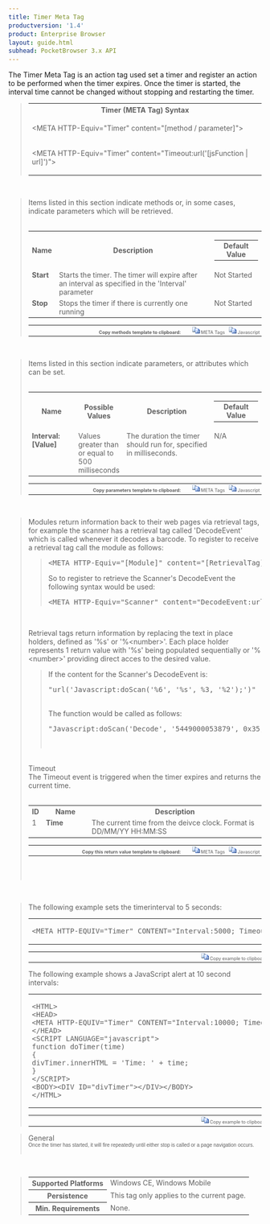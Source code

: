 ```yaml
---
title: Timer Meta Tag
productversion: '1.4'
product: Enterprise Browser
layout: guide.html
subhead: PocketBrowser 3.x API
---
```


The Timer Meta Tag is an action tag used set a timer and register an action to be performed when the timer expires. Once the timer is started, the interval time cannot be changed without stopping and restarting the timer.

<div id="SyntaxSpan" style="display:block">
<blockquote>
<table class="clsSyntax" cellspacing="1" cellpadding="3" width="95%">
<tr>
<th class="clsSyntaxHeadings">Timer (META Tag) Syntax
</th>
</tr>
<tr>
<td class="clsSyntaxCells">
  <p>&lt;META HTTP-Equiv="Timer" content="[method / parameter]"&gt;</p>
</td>
</tr>
<tr>
<td class="clsSyntaxCells">
  <p>&lt;META HTTP-Equiv="Timer" content="Timeout:url('[jsFunction | url]')"&gt;</p>
</td>
</tr>
</table>
</blockquote><br></div>
<div id="ParametersWOSpan" style="display:block">
<blockquote>
Items listed in this section indicate methods or, in some cases, indicate parameters which will be retrieved.
<BR><BR><table class="clsSyntax" cellspacing="1" cellpadding="3" width="95%">
<col width="10%">
<col width="68%">
<col width="22%">
<tr>
<th class="clsSyntaxHeadings">Name</th>
<th class="clsSyntaxHeadings">Description</th>
<th class="clsSyntaxHeadings">
  <table cellspacing="0" cellpadding="0">
    <tr>
      <td width="85%" class="clsSyntaxHeadings" style="border-bottom-style: none;">Default Value</td>
    </tr>
  </table>
</th>
</tr>
<tr>
<td valign="top" class="clsSyntaxCells"><b>Start</b></td>
<td valign="top" class="clsSyntaxCells">Starts the timer.  The timer will expire after an interval as specified in the 'Interval' parameter</td>
<td valign="top" class="clsSyntaxCells">Not Started</td>
</tr>
<tr>
<td valign="top" class="clsSyntaxCells"><b>Stop</b></td>
<td valign="top" class="clsSyntaxCells">Stops the timer if there is currently one running</td>
<td valign="top" class="clsSyntaxCells">Not Started</td>
</tr>
</table>
<table cellspacing="1" cellpadding="3" width="95%">
<col width="78%">
<col width="8%">
<col width="1%">
<col width="5%">
<col width="1%">
<col width="5%">
<col width="2%">
<tr align="right">
<td></td>
<td valign="bottom" style="border-bottom-style: none;font-weight:normal;font-size:xx-small;"><nobr><b>Copy methods template to clipboard:</b></nobr></td>
<td></td>
<td valign="bottom" style="border-bottom-style: none;font-weight:normal;font-size:xx-small;"><nobr><img id="imgCopyDefaultsWO" alt="Copy META Tag template to clipboard" onclick="CopyTemplate('txtMETATemplateWO')" onmouseover="this.style.cursor='hand'" src="../Resources/CopyDefaults.gif">
			META Tags
		</nobr></td>
<td></td>
<td valign="middle" style="border-bottom-style: none;font-weight:normal;font-size:xx-small;"><nobr><img id="imgCopyDefaultsWO" alt="Copy Javascript template to clipboard" onclick="CopyTemplate('txtJavascriptTemplateWO')" onmouseover="this.style.cursor='hand'" src="../Resources/CopyDefaults.gif">
			Javascript
		</nobr></td>
<td></td>
</tr>
</table>
<div style="display:none"><textarea id="txtMETATemplateWO">&lt;!-- 
The Timer META Tag is an action tag used to set a timer and register an action to perform on each interval. Once the timer is started the interval time can not be changed without stopping the timer and restarting it.
--&gt;

&lt;!-- &lt;META HTTP-Equiv="Timer" Content="Start"&gt; --&gt;      &lt;!-- Starts the timer.  The timer will expire after an interval as specified in the 'Interval' parameter --&gt;
&lt;!-- &lt;META HTTP-Equiv="Timer" Content="Stop"&gt; --&gt;      &lt;!-- Stops the timer if there is currently one running --&gt;</textarea></div>
<div style="display:none"><textarea id="txtJavascriptTemplateWO">&lt;script&gt;
/*
The Timer META Tag is an action tag used to set a timer and register an action to perform on each interval. Once the timer is started the interval time can not be changed without stopping the timer and restarting it.
*/

function doTimerInit()
{
var objGeneric = new ActiveXObject("PocketBrowser.Generic");

//objGeneric.InvokeMETAFunction('Timer', 'Start');      /* Starts the timer.  The timer will expire after an interval as specified in the 'Interval' parameter */
//objGeneric.InvokeMETAFunction('Timer', 'Stop');      /* Stops the timer if there is currently one running */

}
&lt;/script&gt;</textarea></div>
</blockquote><br></div>
<div id="ParametersWSpan" style="display:block">
<blockquote>
Items listed in this section indicate parameters, or attributes which can be set.
<BR><BR><table class="clsSyntax" cellspacing="1" cellpadding="3" width="95%">
<col width="20%">
<col width="20%">
<col width="38%">
<col width="22%">
<tr>
<th class="clsSyntaxHeadings">Name</th>
<th class="clsSyntaxHeadings">Possible Values</th>
<th class="clsSyntaxHeadings">Description</th>
<th class="clsSyntaxHeadings">
  <table cellspacing="0" cellpadding="0">
    <tr>
      <td width="85%" class="clsSyntaxHeadings" style="border-bottom-style: none;">Default Value</td>
    </tr>
  </table>
</th>
</tr>
<tr>
<td valign="top" class="clsSyntaxCells"><b>Interval:[Value]
							</b></td>
<td valign="top" class="clsSyntaxCells">Values greater than or equal to 500 milliseconds</td>
<td valign="top" class="clsSyntaxCells">The duration the timer should run for, specified in milliseconds.</td>
<td valign="top" class="clsSyntaxCells">N/A</td>
</tr>
</table>
<table cellspacing="1" cellpadding="3" width="95%">
<col width="78%">
<col width="8%">
<col width="1%">
<col width="5%">
<col width="1%">
<col width="5%">
<col width="2%">
<tr align="right">
<td></td>
<td valign="bottom" style="border-bottom-style: none;font-weight:normal;font-size:xx-small;"><nobr><b>Copy parameters template to clipboard:</b></nobr></td>
<td></td>
<td valign="bottom" style="border-bottom-style: none;font-weight:normal;font-size:xx-small;"><nobr><img id="imgCopyDefaultsW" alt="Copy META Tag template to clipboard" onclick="CopyTemplate('txtMETATemplateW')" onmouseover="this.style.cursor='hand'" src="../Resources/CopyDefaults.gif">
			META Tags
		</nobr></td>
<td></td>
<td valign="middle" style="border-bottom-style: none;font-weight:normal;font-size:xx-small;"><nobr><img id="imgCopyDefaultsW" alt="Copy Javascript template to clipboard" onclick="CopyTemplate('txtJavascriptTemplateW')" onmouseover="this.style.cursor='hand'" src="../Resources/CopyDefaults.gif">
			Javascript
		</nobr></td>
<td></td>
</tr>
</table>
<div style="display:none"><textarea id="txtMETATemplateW">&lt;!-- 
The Timer META Tag is an action tag used to set a timer and register an action to perform on each interval. Once the timer is started the interval time can not be changed without stopping the timer and restarting it.
--&gt;

&lt;!-- &lt;META HTTP-Equiv="Timer" Content="Interval:[Value]"&gt; --&gt;      &lt;!-- The duration the timer should run for, specified in milliseconds. --&gt;</textarea></div>
<div style="display:none"><textarea id="txtJavascriptTemplateW">&lt;script&gt;
/*
The Timer META Tag is an action tag used to set a timer and register an action to perform on each interval. Once the timer is started the interval time can not be changed without stopping the timer and restarting it.
*/

function doTimerInit()
{
var objGeneric = new ActiveXObject("PocketBrowser.Generic");

//objGeneric.InvokeMETAFunction('Timer', 'Interval:[Value]');      /* The duration the timer should run for, specified in milliseconds. */

}
&lt;/script&gt;</textarea></div>
</blockquote><br></div>
<div id="ReturnsSpan" style="display:block">
<blockquote>
<p>
Modules return information back to their web pages via retrieval tags, for example the scanner has a retrieval tag called 'DecodeEvent' which is called whenever it decodes a barcode.  To register to receive a retrieval tag call the module as follows:
<blockquote>
<pre class="clsSyntaxCells">&lt;META HTTP-Equiv="[Module]" content="[RetrievalTag]:url('[URI]')"&gt;</pre>
So to register to retrieve the Scanner's DecodeEvent the following syntax would be used:
<pre class="clsSyntaxCells">&lt;META HTTP-Equiv="Scanner" content="DecodeEvent:url('Javascript:doScan('%6', '%s', %3, '%2');')"&gt;</pre>
</blockquote><BR><P>
Retrieval tags return information by replacing the text in place holders, defined as '%s' or '%&lt;number&gt;'.  Each place holder represents 1 return value with '%s' being populated sequentially or '%&lt;number&gt;' providing direct acces to the desired value.
</P>
<blockquote>
<p>
		If the content for the Scanner's DecodeEvent is:<BR><pre class="clsSyntaxCells">"url('Javascript:doScan('%6', '%s', %3, '%2');')"</pre><BR>
		The function would be called as follows:<BR><pre class="clsSyntaxCells">"Javascript:doScan('Decode', '5449000053879', 0x35, 'SCN:EAN13');"</pre><BR></p>
</blockquote>
</p><br><DIV class="clsRef">Timeout</DIV>
<DIV>The Timeout event is triggered when the timer expires and returns the current time.</DIV><BR><table class="clsSyntax" cellspacing="1" cellpadding="3" width="95%">
<col width="3%">
<col width="20%">
<col width="77%">
<tr>
<th class="clsSyntaxHeadings">ID</th>
<th class="clsSyntaxHeadings">Name</th>
<th class="clsSyntaxHeadings">Description</th>
</tr>
<tr>
<td class="clsSyntaxCells" valign="top">1</td>
<td class="clsSyntaxCells" valign="top"><b>Time</b></td>
<td class="clsSyntaxCells" style="text-align:left;">The current time from the deivce clock.  Format is DD/MM/YY HH:MM:SS</td>
</tr>
</table>
<div style="display:none"><textarea id="ID0EDC">&lt;!-- &lt;META HTTP-Equiv="Timer" Content="Timeout:url('JavaScript:fnJSCallbackHandler('%1');')"&gt; --&gt;</textarea></div>
<div style="display:none"><textarea rows="20" cols="200" id="ID0EJC">&lt;script&gt;
/*
function doTimerInit()
{
var objGeneric = new ActiveXObject("PocketBrowser.Generic");

//objGeneric.InvokeMETAFunction('Timer', 'Timeout:url('JavaScript:fnJSCallbackHandler('%1');')');      /* The Timeout event is triggered when the timer expires and returns the current time. */

}
&lt;/script&gt;</textarea></div>
<table cellspacing="1" cellpadding="3" width="95%">
<col width="78%">
<col width="8%">
<col width="1%">
<col width="5%">
<col width="1%">
<col width="5%">
<col width="2%">
<tr align="right">
<td></td>
<td valign="bottom" style="border-bottom-style: none;font-weight:normal;font-size:xx-small;"><nobr><b>Copy this return value template to clipboard:</b></nobr></td>
<td></td>
<td valign="bottom" style="border-bottom-style: none;font-weight:normal;font-size:xx-small;"><nobr><img id="imgCopyDefaultsReturn" alt="Copy META Tag template to clipboard" onmouseover="this.style.cursor='hand'" src="../Resources/CopyDefaults.gif" onclick="CopyTemplate('ID0EDC');">
			META Tags
		</nobr></td>
<td></td>
<td valign="middle" style="border-bottom-style: none;font-weight:normal;font-size:xx-small;"><nobr><img id="imgCopyDefaultsWO" alt="Copy Javascript template to clipboard" onmouseover="this.style.cursor='hand'" src="../Resources/CopyDefaults.gif" onclick="CopyTemplate('ID0EJC');">
			Javascript
		</nobr></td>
<td></td>
</tr>
</table><br><br></blockquote><br></div>
<div id="ExamplesSpan" style="display:block">
<blockquote>
<p>The following example sets the timerinterval to 5 seconds:</p>
<table class="clsSyntax" cellspacing="1" cellpadding="3" width="95%">
<tr>
<td>
  <pre class="clsSyntaxCells">
&lt;META HTTP-EQUIV="Timer" CONTENT="Interval:5000; Timeout:url('Javascript:doTimer('%s');'); Start"&gt;
</pre>
</td>
</tr>
</table>
<table cellspacing="1" cellpadding="3" width="95%">
<col width="85%">
<col width="15%">
<tr align="right">
<td></td>
<td valign="bottom" style="border-bottom-style: none;font-weight:normal;font-size:xx-small;"><nobr><img id="imgCopyDefaults" alt="Copy example to clipboard" onmouseover="this.style.cursor='hand'" src="../Resources/CopyDefaults.gif" onclick="CopyTemplate('ID0EUC');">
			Copy example to clipboard
		</nobr></td>
</tr>
</table>
<div id="Examples" style="display:none"><textarea id="ID0EUC">&lt;!-- 
The following example sets the timerinterval to 5 seconds:
--&gt;

&lt;META HTTP-EQUIV="Timer" CONTENT="Interval:5000; Timeout:url('Javascript:doTimer('%s');'); Start"&gt;
</textarea></div>
<p>The following example shows a JavaScript alert at 10 second intervals:</p>
<table class="clsSyntax" cellspacing="1" cellpadding="3" width="95%">
<tr>
<td>
  <pre class="clsSyntaxCells">
&lt;HTML&gt;
&lt;HEAD&gt;
&lt;META HTTP-EQUIV="Timer" CONTENT="Interval:10000; Timeout:url('Javascript:doTimer('%s');'); Start"&gt;
&lt;/HEAD&gt;
&lt;SCRIPT LANGUAGE="javascript"&gt;
function doTimer(time)
{
divTimer.innerHTML = 'Time: ' + time;
}
&lt;/SCRIPT&gt;
&lt;BODY&gt;&lt;DIV ID="divTimer"&gt;&lt;/DIV&gt;&lt;/BODY&gt;
&lt;/HTML&gt;
</pre>
</td>
</tr>
</table>
<table cellspacing="1" cellpadding="3" width="95%">
<col width="85%">
<col width="15%">
<tr align="right">
<td></td>
<td valign="bottom" style="border-bottom-style: none;font-weight:normal;font-size:xx-small;"><nobr><img id="imgCopyDefaults" alt="Copy example to clipboard" onmouseover="this.style.cursor='hand'" src="../Resources/CopyDefaults.gif" onclick="CopyTemplate('ID0E2C');">
			Copy example to clipboard
		</nobr></td>
</tr>
</table>
<div id="Examples" style="display:none"><textarea id="ID0E2C">&lt;!-- 
The following example shows a JavaScript alert at 10 second intervals:
--&gt;

&lt;HTML&gt;
&lt;HEAD&gt;
&lt;META HTTP-EQUIV="Timer" CONTENT="Interval:10000; Timeout:url('Javascript:doTimer('%s');'); Start"&gt;
&lt;/HEAD&gt;
&lt;SCRIPT LANGUAGE="javascript"&gt;
function doTimer(time)
{
divTimer.innerHTML = 'Time: ' + time;
}
&lt;/SCRIPT&gt;
&lt;BODY&gt;&lt;DIV ID="divTimer"&gt;&lt;/DIV&gt;&lt;/BODY&gt;
&lt;/HTML&gt;
</textarea></div>
</blockquote>
</div>
<div id="RemarksSpan" style="display:block">
<blockquote>
<DIV class="clsRef">General</DIV>
<DIV style="font-family:verdana,arial,helvetica;font-size:x-small;">Once the timer has started, it will fire repeatedly until either stop is called or a page navigation occurs. 
</DIV>
<pre style="font-family:courier;font-size:small;"></pre>
</blockquote><br></div>
<div id="InfoSpan" style="display:block">
<blockquote>
<table>
<tr>
<th>Supported Platforms</th>
<td>Windows CE, Windows Mobile</td>
</tr>
<tr>
<th>Persistence</th>
<td>This tag only applies to the current page.</td>
</tr>
<tr>
<th>Min. Requirements</th>
<td>None.</td>
</tr>
</table>
</blockquote><br></div>
<div id="DefaultParamsSpan" style="display:none">
<pre><textarea id="DefaultParameters"></textarea></pre>
</div>
